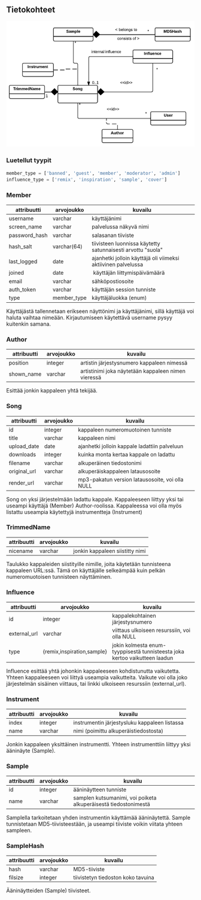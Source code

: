 ## Tietokohteet

![Tietosisältökaavio](tietosisalto.png)

### Luetellut tyypit
```python
member_type = ['banned', 'guest', 'member', 'moderator', 'admin']
influence_type = ['remix', 'inspiration', 'sample', 'cover']
```

### Member
|attribuutti	| arvojoukko 	| kuvailu
|---------------|---------------|----------|
| username		| varchar		| käyttäjänimi
| screen_name	| varchar		| palvelussa näkyvä nimi
| password_hash	| varchar		| salasanan tiiviste
| hash_salt		| varchar(64)	| tiivisteen luonnissa käytetty satunnaisesti arvottu "suola"
| last_logged	| date			| ajanhetki jolloin käyttäjä oli viimeksi aktiivinen palvelussa
| joined		| date			| käyttäjän liittymispäivämäärä
| email			| varchar		| sähköpostiosoite
| auth_token	| varchar		| käyttäjän session tunniste
| type			| member_type	| käyttäjäluokka (enum)

Käyttäjästä tallennetaan erikseen näyttönimi ja käyttäjänimi, sillä käyttäjä voi haluta vaihtaa nimeään. Kirjautumiseen käytettävä username pysyy kuitenkin samana.

### Author
|attribuutti	| arvojoukko 	| kuvailu
|---------------|---------------|----------|
| position		| integer		| artistin järjestysnumero kappaleen nimessä
| shown_name	| varchar		| artistinimi joka näytetään kappaleen nimen vieressä

Esittää jonkin kappaleen yhtä tekijää. 

### Song
|attribuutti	| arvojoukko 	| kuvailu
|---------------|---------------|----------|
| id			| integer		| kappaleen numeromuotoinen tunniste
| title			| varchar		| kappaleen nimi
| upload_date	| date			| ajanhetki jolloin kappale ladattiin palveluun
| downloads		| integer		| kuinka monta kertaa kappale on ladattu
| filename		| varchar		| alkuperäinen tiedostonimi
| original_url	| varchar		| alkuperäiskappaleen latausosoite
| render_url 	| varchar		| mp3-pakatun version latausosoite, voi olla NULL

Song on yksi järjestelmään ladattu kappale. Kappaleeseen liittyy yksi tai useampi käyttäjä (Member) Author-roolissa. Kappaleessa voi olla myös listattu useampia käytettyjä instrumentteja (Instrument)

### TrimmedName
|attribuutti	| arvojoukko 	| kuvailu
|---------------|---------------|----------|
| nicename		| varchar		| jonkin kappaleen siistitty nimi

Taulukko kappaleiden siistityille nimille, joita käytetään tunnisteena kappaleen URL:ssä. Tämä on käyttäjälle selkeämpää kuin pelkän numeromuotoisen tunnisteen näyttäminen. 

### Influence
|attribuutti	| arvojoukko 				| kuvailu
|---------------|-------------------		|----------|
| id 			| integer					| kappalekohtainen järjestysnumero
| external_url	| varchar					| viittaus ulkoiseen resurssiin, voi olla NULL
| type			|{remix,inspiration,sample}	| jokin kolmesta enum-tyyppisestä tunnisteesta joka kertoo vaikutteen laadun

Influence esittää yhtä johonkin kappaleeseen kohdistunutta vaikutetta. Yhteen kappaleeseen voi liittyä useampia vaikutteita. Vaikute voi olla joko järjestelmän sisäinen viittaus, tai linkki ulkoiseen resurssiin (external_url).

### Instrument
|attribuutti	| arvojoukko 		| kuvailu
|---------------|-------------------|----------|
| index			| integer			| instrumentin järjestysluku kappaleen listassa
| name			| varchar			| nimi (poimittu alkuperäistiedostosta)

Jonkin kappaleen yksittäinen instrumentti. Yhteen instrumenttiin liittyy yksi ääninäyte (Sample).

### Sample
|attribuutti	| arvojoukko 	| kuvailu
|---------------|---------------|----------|
| id			| integer		| ääninäytteen tunniste
| name			| varchar		| samplen kutsumanimi, voi poiketa alkuperäisestä tiedostonimestä

Samplella tarkoitetaan yhden instrumentin käyttämää ääninäytettä. Sample tunnistetaan MD5-tiivisteestään, ja useampi tiiviste voikin viitata yhteen sampleen.

### SampleHash
|attribuutti	| arvojoukko 	| kuvailu
|---------------|---------------|----------|
| hash			| varchar		| MD5-tiiviste
| filsize		| integer		| tiivistetyn tiedoston koko tavuina

Ääninäytteiden (Sample) tiivisteet.

